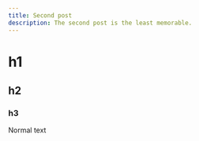 ```yaml
---
title: Second post
description: The second post is the least memorable.
---
```


# h1
## h2
### h3

Normal text